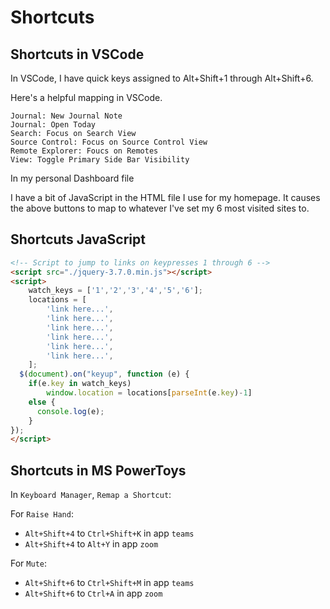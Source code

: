 # Shortcuts

## Shortcuts in VSCode

In VSCode, I have quick keys assigned to Alt+Shift+1 through Alt+Shift+6.

Here's a helpful mapping in VSCode.

    Journal: New Journal Note
    Journal: Open Today
    Search: Focus on Search View
    Source Control: Focus on Source Control View
    Remote Explorer: Foucs on Remotes
    View: Toggle Primary Side Bar Visibility

In my personal Dashboard file

I have a bit of JavaScript in the HTML file I use for my homepage. It causes the above buttons to map to whatever I've set my 6 most visited sites to.

## Shortcuts JavaScript

```html
<!-- Script to jump to links on keypresses 1 through 6 -->
<script src="./jquery-3.7.0.min.js"></script>
<script>
	watch_keys = ['1','2','3','4','5','6'];
	locations = [
		'link here...',
		'link here...',
		'link here...',
		'link here...',
		'link here...',
		'link here...',
	];
  $(document).on("keyup", function (e) {
    if(e.key in watch_keys)
		window.location = locations[parseInt(e.key)-1]
    else {
      console.log(e);
    }
});
</script>
```

## Shortcuts in MS PowerToys

In `Keyboard Manager`, `Remap a Shortcut`:

For `Raise Hand`:

- `Alt+Shift+4` to `Ctrl+Shift+K` in app `teams`
- `Alt+Shift+4` to `Alt+Y` in app `zoom`

For `Mute`:

- `Alt+Shift+6` to `Ctrl+Shift+M` in app `teams`
- `Alt+Shift+6` to `Ctrl+A` in app `zoom`
